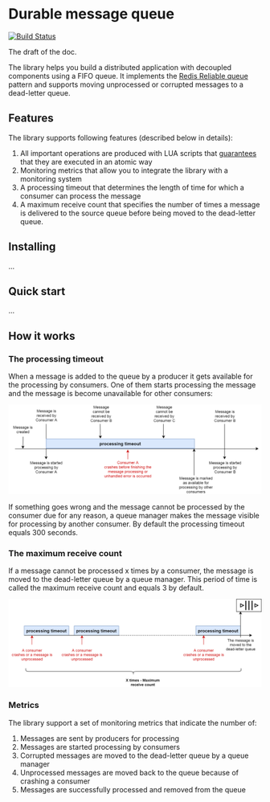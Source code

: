 # Durable message queue
[![Build Status](https://travis-ci.org/ArkadiyShuvaev/durable-message-queue.svg?branch=master)](https://travis-ci.org/ArkadiyShuvaev/durable-message-queue)

The draft of the doc.

The library helps you build a distributed application with decoupled components using a FIFO queue. It implements the [Redis Reliable queue](https://redis.io/commands/rpoplpush) pattern and supports moving unprocessed or corrupted messages to a dead-letter queue.

## Features
The library supports following features (described below in details):
1. All important operations are produced with LUA scripts that [guarantees](https://redis.io/commands/eval#atomicity-of-scripts) that they are executed in an atomic way
2. Monitoring metrics that allow you to integrate the library with a monitoring system
3. A processing timeout that determines the length of time for which a consumer can process the message
4. A maximum receive count that specifies the number of times a message is delivered to the source queue before being moved to the dead-letter queue.

## Installing
...
## Quick start
...
## How it works
### The processing timeout
When a message is added to the queue by a producer it gets available for the processing by consumers. One of them starts processing the message and the message is become unavailable for other consumers:

![Processing Timeout](https://github.com/ArkadiyShuvaev/durable-message-queue/blob/master/assests/processing-timeout.png)

If something goes wrong and the message cannot be processed by the consumer due for any reason, a queue manager makes the message visible for processing by another consumer. By default the processing timeout equals 300 seconds.
### The maximum receive count
If a message cannot be processed x times by a consumer, the message is moved to the dead-letter queue by a queue manager. This period of time is called the maximum receive count and equals 3 by default.

![Dead-letter queue](https://github.com/ArkadiyShuvaev/durable-message-queue/blob/master/assests/dead-letter-queue.png)
### Metrics
The library support a set of monitoring metrics that indicate the number of:
1. Messages are sent by producers for processing
2. Messages are started processing by consumers
3. Corrupted messages are moved to the dead-letter queue by a queue manager
4. Unprocessed messages are moved back to the queue because of crashing a consumer
5. Messages are successfully processed and removed from the queue